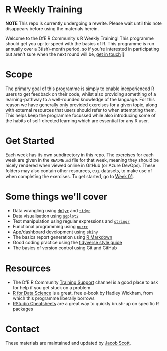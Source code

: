 # R Weekly Training

**NOTE** This repo is currently undergoing a rewrite. Please wait
until this note disappears before using the materials herein.

Welcome to the DfE R Community's R Weekly Training! This programme
should get you up-to-speed with the basics of R. This programme is run
annually over a 3(ish)-month period, so if you're interested in
participating but aren't sure when the next round will be, [get in
touch](mailto:jacob.scott@education.gov.uk) 🙂

# Scope

The primary goal of this programme is simply to enable inexperienced R
users to get feedback on their code, whilst also providing something of
a learning-pathway to a well-rounded knowledge of the language. For this
reason we have generally only provided exercises for a given topic,
along with external resources that users should refer to when attempting
them. This helps keep the programme focussed while also introducing some
of the habits of self-directed learning which are essential for any R
user.

# Get Started

Each week has its own subdirectory in this repo. The exercises for each
week are given in the `README.md` file for that week, meaning they
should be nicely rendered when viewed online in GitHub (or Azure
DevOps). These folders may also contain other resources, e.g. datasets,
to make use of when completing the exercises. To get started, go to
[Week
01](https://dfe-gov-uk.visualstudio.com/Training-Repositories/_git/R-Weekly-Training?path=/week-01-getting-started&version=GBmain&_a=contents).

# Some things we'll cover

-   Data wrangling using [`dplyr`](https://dplyr.tidyverse.org/) and
    [`tidyr`](https://tidyr.tidyverse.org/)
-   Data visualisation using [`ggplot2`](https://ggplot2.tidyverse.org/)
-   Text manipulation using regular expressions and
    [`stringr`](https://stringr.tidyverse.org/)
-   Functional programming using [`purrr`](https://purrr.tidyverse.org/)
-   App/dashboard development using
    [`shiny`](https://shiny.rstudio.com/)
-   The basics report generation using [R
    Markdown](https://rmarkdown.rstudio.com/)
-   Good coding practice using the [tidyverse style
    guide](https://style.tidyverse.org/)
-   The basics of version control using Git and GitHub

# Resources

-   The DfE R Community [Training
    Support](https://teams.microsoft.com/l/channel/19%3a1c926bdbecf94b8b8d7e303670f98bc2%40thread.skype/Training%2520Support?groupId=b95c605d-8fbc-4e4d-9a76-2f7d1c55e70a&tenantId=fad277c9-c60a-4da1-b5f3-b3b8b34a82f9)
    channel is a good place to ask for help if you get stuck on a
    problem
-   [R for Data Science](https://r4ds.had.co.nz/) is a great, free
    e-book by Hadley Wickham, from which this programme liberally
    borrows
-   [RStudio
    Cheatsheets](https://www.rstudio.com/resources/cheatsheets/#) are a
    great way to quickly brush-up on specific R packages

# Contact

These materials are maintained and updated by [Jacob
Scott](https://github.com/wurli).
